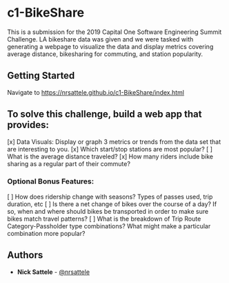 # c1-BikeShare

This is a submission for the 2019 Capital One Software Engineering Summit Challenge. LA bikeshare data was given and we were tasked with generating a webpage to visualize the data and display metrics covering average distance, bikesharing for commuting, and station popularity.

## Getting Started

Navigate to https://nrsattele.github.io/c1-BikeShare/index.html

## To solve this challenge, build a web app that provides:

[x] Data Visuals: Display or graph 3 metrics or trends from the data set that are interesting to you.
[x] Which start/stop stations are most popular?
[ ] What is the average distance traveled?
[x] How many riders include bike sharing as a regular part of their commute?

### Optional Bonus Features:

[ ] How does ridership change with seasons? Types of passes used, trip duration, etc
[ ] Is there a net change of bikes over the course of a day? If so, when and where should bikes be transported in order to make sure bikes match travel patterns?
[ ] What is the breakdown of Trip Route Category-Passholder type combinations? What might make a particular combination more popular?

## Authors

* **Nick Sattele** - [@nrsattele](https://github.com/nrsattele)
